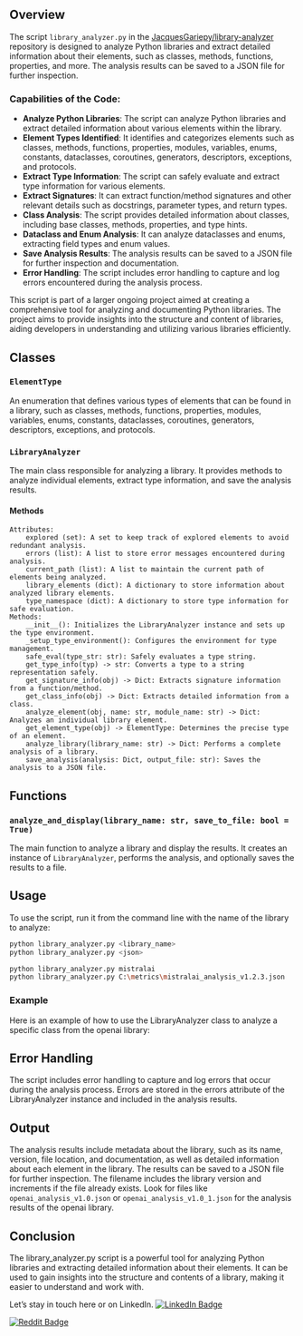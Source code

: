 ## Overview

The script `library_analyzer.py` in the [JacquesGariepy/library-analyzer](https://github.com/JacquesGariepy/library-analyzer) repository is designed to analyze Python libraries and extract detailed information about their elements, such as classes, methods, functions, properties, and more. The analysis results can be saved to a JSON file for further inspection.

### Capabilities of the Code:
- **Analyze Python Libraries**: The script can analyze Python libraries and extract detailed information about various elements within the library.
- **Element Types Identified**: It identifies and categorizes elements such as classes, methods, functions, properties, modules, variables, enums, constants, dataclasses, coroutines, generators, descriptors, exceptions, and protocols.
- **Extract Type Information**: The script can safely evaluate and extract type information for various elements.
- **Extract Signatures**: It can extract function/method signatures and other relevant details such as docstrings, parameter types, and return types.
- **Class Analysis**: The script provides detailed information about classes, including base classes, methods, properties, and type hints.
- **Dataclass and Enum Analysis**: It can analyze dataclasses and enums, extracting field types and enum values.
- **Save Analysis Results**: The analysis results can be saved to a JSON file for further inspection and documentation.
- **Error Handling**: The script includes error handling to capture and log errors encountered during the analysis process.

This script is part of a larger ongoing project aimed at creating a comprehensive tool for analyzing and documenting Python libraries. The project aims to provide insights into the structure and content of libraries, aiding developers in understanding and utilizing various libraries efficiently.

## Classes

### `ElementType`

An enumeration that defines various types of elements that can be found in a library, such as classes, methods, functions, properties, modules, variables, enums, constants, dataclasses, coroutines, generators, descriptors, exceptions, and protocols.

### `LibraryAnalyzer`

The main class responsible for analyzing a library. It provides methods to analyze individual elements, extract type information, and save the analysis results.

#### Methods
    Attributes:
        explored (set): A set to keep track of explored elements to avoid redundant analysis.
        errors (list): A list to store error messages encountered during analysis.
        current_path (list): A list to maintain the current path of elements being analyzed.
        library_elements (dict): A dictionary to store information about analyzed library elements.
        type_namespace (dict): A dictionary to store type information for safe evaluation.
    Methods:
        __init__(): Initializes the LibraryAnalyzer instance and sets up the type environment.
        _setup_type_environment(): Configures the environment for type management.
        safe_eval(type_str: str): Safely evaluates a type string.
        get_type_info(typ) -> str: Converts a type to a string representation safely.
        get_signature_info(obj) -> Dict: Extracts signature information from a function/method.
        get_class_info(obj) -> Dict: Extracts detailed information from a class.
        analyze_element(obj, name: str, module_name: str) -> Dict: Analyzes an individual library element.
        get_element_type(obj) -> ElementType: Determines the precise type of an element.
        analyze_library(library_name: str) -> Dict: Performs a complete analysis of a library.
        save_analysis(analysis: Dict, output_file: str): Saves the analysis to a JSON file.

## Functions

### `analyze_and_display(library_name: str, save_to_file: bool = True)`

The main function to analyze a library and display the results. It creates an instance of `LibraryAnalyzer`, performs the analysis, and optionally saves the results to a file.

## Usage

To use the script, run it from the command line with the name of the library to analyze:

```sh
python library_analyzer.py <library_name>
python library_analyzer.py <json>

python library_analyzer.py mistralai
python library_analyzer.py C:\metrics\mistralai_analysis_v1.2.3.json
```

### Example
Here is an example of how to use the LibraryAnalyzer class to analyze a specific class from the openai library:

## Error Handling
The script includes error handling to capture and log errors that occur during the analysis process. Errors are stored in the errors attribute of the LibraryAnalyzer instance and included in the analysis results.

## Output
The analysis results include metadata about the library, such as its name, version, file location, and documentation, as well as detailed information about each element in the library. The results can be saved to a JSON file for further inspection. The filename includes the library version and increments if the file already exists. Look for files like `openai_analysis_v1.0.json` or `openai_analysis_v1.0_1.json` for the analysis results of the openai library.

## Conclusion
The library_analyzer.py script is a powerful tool for analyzing Python libraries and extracting detailed information about their elements. It can be used to gain insights into the structure and contents of a library, making it easier to understand and work with.

Let’s stay in touch here or on LinkedIn.
[![LinkedIn Badge](https://img.shields.io/badge/LinkedIn-0077B5?style=for-the-badge&logo=linkedin&logoColor=white)](https://linkedin.com/in/jacquesgariepy)

[![Reddit Badge](https://img.shields.io/badge/Discussion-reddit-red)](https://www.reddit.com/r/Python/comments/1gx69ce/light_resilience_with_the_service_failover_system/)


